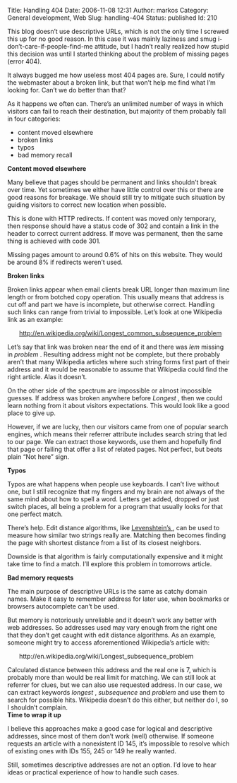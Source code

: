 Title: Handling 404
Date: 2006-11-08 12:31
Author: markos
Category: General development, Web
Slug: handling-404
Status: published
Id: 210

<div>
 <p>
  This blog doesn’t use descriptive URLs, which is not the only time I screwed this up for no good reason. In this case it was mainly laziness and smug i-don’t-care-if-people-find-me attitude, but I hadn’t really realized how stupid this decision was until I started thinking about the problem of missing pages (error 404).
 </p>
 <p>
  It always bugged me how useless most 404 pages are. Sure, I could notify the webmaster about a broken link, but that won’t help me find what I’m looking for. Can’t we do better than that?
 </p>
 <p>
  As it happens we often can.  There’s an unlimited number of ways in which visitors can fail to reach their destination, but majority of them probably fall in four categories:
 </p>
 <ul>
  <li>
   content moved elsewhere
  </li>
  <li>
   broken links
  </li>
  <li>
   typos
  </li>
  <li>
   bad memory recall
  </li>
 </ul>
 <p>
  <strong>
   Content moved elsewhere
  </strong>
 </p>
 <p>
  Many believe that pages should be permanent and links shouldn’t break over time. Yet sometimes we either have little control over this or there are good reasons for breakage. We should still try to mitigate such situation by guiding visitors to correct new location when possible.
 </p>
 <p>
  This is done with HTTP redirects. If content was moved only temporary, then response should have a status code of 302 and contain a link in the header to correct current address. If move was permanent, then the same thing is achieved with code 301.
 </p>
 <p>
  Missing pages amount to around 0.6% of hits on this website. They would be around 8% if redirects weren’t used.
 </p>
 <p>
  <strong>
   Broken links
  </strong>
 </p>
 <p>
  Broken links appear when email clients break URL longer than maximum line length or from botched copy operation. This usually means that address is cut off and part we have is incomplete, but otherwise correct. Handling such links can range from trivial to impossible. Let’s look at one Wikipedia link as an example:
 </p>
 <p style="text-indent:20pt;">
  <a href="http://en.wikipedia.org/wiki/Longest_common_subsequence_problem" title="Link to article about longest common sequence problem">
   http://en.wikipedia.org/wiki/Longest_common_subsequence_problem
  </a>
 </p>
 <p>
  Let’s say that link was broken near the end of it and there was
  <em>
   lem
  </em>
  missing in
  <em>
   problem
  </em>
  . Resulting address might not be complete, but there probably aren’t that many Wikipedia articles where such string forms first part of their address and it would be reasonable to assume that Wikipedia could find the right article. Alas it doesn’t.
 </p>
 <p>
  On the other side of the spectrum are impossible or almost impossible guesses. If address was broken anywhere before
  <em>
   Longest
  </em>
  , then we could learn nothing from it about visitors expectations. This would look like a good place to give up.
 </p>
 <p>
  However, if we are lucky, then our visitors came from one of popular search engines, which means their referrer attribute includes search string that led to our page. We can extract those keywords, use them and hopefully find that page or failing that offer a list of related pages. Not perfect, but beats plain “Not here” sign.
 </p>
 <p>
  <strong>
   Typos
  </strong>
 </p>
 <p>
  Typos are what happens when people use keyboards. I can’t live without one, but I still recognize that my fingers and my brain are not always of the same mind about how to spell a word. Letters get added, dropped or just switch places, all being a problem for a program that usually looks for that one perfect match.
 </p>
 <p>
  There’s help. Edit distance algorithms, like
  <a href="http://en.wikipedia.org/wiki/Levenshtein_distance" title="Description of Levenshteins algorithm">
   Levenshtein’s
  </a>
  , can be used to measure how similar two strings really are. Matching then becomes finding the page with shortest distance from a list of its closest neighbors.
 </p>
 <p>
  Downside is that algorithm is fairly computationally expensive and it might take time to find a match. I’ll explore this problem in tomorrows article.
 </p>
 <p>
  <strong>
   Bad memory requests
  </strong>
 </p>
 <p>
  The main purpose of descriptive URLs is the same as catchy domain names. Make it easy to remember address for later use, when bookmarks or browsers autocomplete can’t be used.
 </p>
 <p>
  But memory is notoriously unreliable and it doesn’t work any better with web addresses. So addresses used may vary enough from the right one that they don’t get caught with edit distance algorithms. As an example, someone might try to access aforementioned Wikipedia’s article with:
 </p>
 <p style="text-indent:20pt;">
  http://en.wikipedia.org/wiki/Longest_subsequence_problem
 </p>
 <p>
  Calculated distance between this address and the real one is 7, which is probably more than would be real limit for matching. We can still look at referrer for clues, but we can also use requested address. In our case, we can extract keywords
  <em>
   longest
  </em>
  ,
  <em>
   subsequence
  </em>
  and
  <em>
   problem
  </em>
  and use them to search for possible hits. Wikipedia doesn’t do this either, but neither do I, so I shouldn’t complain.
  <br/>
  <strong>
   Time to wrap it up
  </strong>
 </p>
 <p>
  I believe this approaches make a good case for logical and descriptive addresses, since most of them don’t work (well) otherwise. If someone requests an article with a nonexistent ID 145, it’s impossible to resolve which of existing ones with IDs 155, 245 or 149 he really wanted.
 </p>
 <p>
  Still, sometimes descriptive addresses are not an option. I’d love to hear ideas or practical experience of how to handle such cases.
 </p>
</div>
